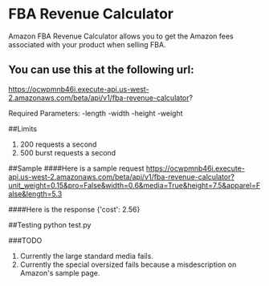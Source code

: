 # FBA Revenue Calculator
Amazon FBA Revenue Calculator allows you to get the Amazon fees associated with your product when selling FBA.

You can use this at the following url:
--
https://ocwpmnb46i.execute-api.us-west-2.amazonaws.com/beta/api/v1/fba-revenue-calculator?

Required Parameters:
	-length
	-width
	-height
	-weight

##Limits
1. 200 requests a second
2. 500 burst requests a second

##Sample
####Here is a sample request
https://ocwpmnb46i.execute-api.us-west-2.amazonaws.com/beta/api/v1/fba-revenue-calculator?unit_weight=0.15&pro=False&width=0.6&media=True&height=7.5&apparel=False&length=5.3

####Here is the response
{'cost': 2.56}

##Testing
python test.py

###TODO
1. Currently the large standard media fails.
2. Currently the special oversized fails because a misdescription on Amazon's sample page.